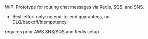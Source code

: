 WIP: Prototype for routing chat messages via Redis, SQS, and SNS.
- Best-effort only: no end-to-end guarantees, no DLQ/backoff/idempotency.

requires prior AWS SNS/SQS and Redis setup